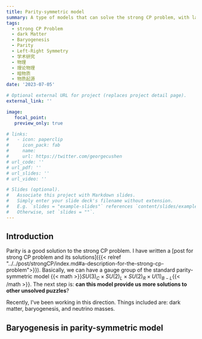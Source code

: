```yaml
---
title: Parity-symmetric model
summary: A type of models that can solve the strong CP problem, with large potential to explain the origin of matter-antimatter asymmetry and provide dark matter candidate.
tags:
  - strong CP Problem
  - dark Matter
  - Baryogenesis
  - Parity
  - Left-Right Symmetry
  - 学术研究
  - 物理
  - 理论物理
  - 暗物质
  - 物质起源
date: '2023-07-05'

# Optional external URL for project (replaces project detail page).
external_link: ''

image:
   focal_point:
   preview_only: true

# links:
#   - icon: paperclip
#     icon_pack: fab
#     name: 
#     url: https://twitter.com/georgecushen
# url_code: ''
# url_pdf: ''
# url_slides: ''
# url_video: ''

# Slides (optional).
#   Associate this project with Markdown slides.
#   Simply enter your slide deck's filename without extension.
#   E.g. `slides = "example-slides"` references `content/slides/example-slides.md`.
#   Otherwise, set `slides = ""`.
---
```



## Introduction

Parity is a good solution to the strong CP problem. I have written a [post for strong CP problem and its solutions]({{< relref "../../post/strongCP/index.md#a-description-for-the-strong-cp-problem">}}).
Basically, we can have a gauge group of the standard parity-symmetric model {{< math >}}$SU(3)_C \times SU(2)_L \times SU(2)_R \times U(1)_{B-L}${{< /math >}}. The next step is: **can this model provide us more solutions to other unsolved puzzles**?

Recently, I've been working in this direction. Things included are: dark matter, baryogenesis, and neutrino masses.


## Baryogenesis in parity-symmetric model